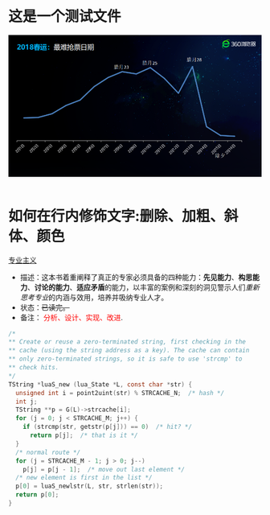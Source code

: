 # 这是一个测试文件
![](https://github.com/twytzhonghua/test2016/blob/master/test1.png)
```C

```
# 如何在行内修饰文字:删除、加粗、斜体、颜色
[专业主义](https://book.douban.com/subject/1790456/)
- 描述：这本书着重阐释了真正的专家必须具备的四种能力：**先见能力**、**构思能力**、**讨论的能力**、**适应矛盾**的能力，以丰富的案例和深刻的洞见警示人们*重新思考专业*的内涵与效用，培养并吸纳专业人才。
- 状态：~~已读完。~~
- 备注： <span style="color:red">分析、设计、实现、改进</span>.

```C
/*
** Create or reuse a zero-terminated string, first checking in the
** cache (using the string address as a key). The cache can contain
** only zero-terminated strings, so it is safe to use 'strcmp' to
** check hits.
*/
TString *luaS_new (lua_State *L, const char *str) {
  unsigned int i = point2uint(str) % STRCACHE_N;  /* hash */
  int j;
  TString **p = G(L)->strcache[i];
  for (j = 0; j < STRCACHE_M; j++) {
    if (strcmp(str, getstr(p[j])) == 0)  /* hit? */
      return p[j];  /* that is it */
  }
  /* normal route */
  for (j = STRCACHE_M - 1; j > 0; j--)
    p[j] = p[j - 1];  /* move out last element */
  /* new element is first in the list */
  p[0] = luaS_newlstr(L, str, strlen(str));
  return p[0];
}
```
